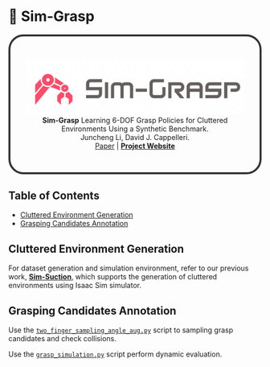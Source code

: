 # 🚀 Sim-Grasp
<div style="border: 4px solid #333; padding: 30px; border-radius: 30px; text-align: center;">
<p align="center">
  <img src="sim-grasp-logo.png" alt="Sim-Grasp Logo" width="500"><br>
  <strong>Sim-Grasp</strong> Learning 6-DOF Grasp Policies for Cluttered Environments Using a Synthetic Benchmark.<br>
  Juncheng Li, David J. Cappelleri.<br>
<a href="https://arxiv.org/abs/2405.00841">Paper</a> |
<a href="https://junchengli1.github.io/Sim-Grasp-Web/"><strong>Project Website</strong></a>

</p>
</div>

## Table of Contents
- [Cluttered Environment Generation](#cluttered-environment-generation)
- [Grasping Candidates Annotation](#grasping-candidates-annotation)


## Cluttered Environment Generation
<p>For dataset generation and simulation environment, refer to our previous work, <a href="https://github.com/junchengli1/Sim-Suction-API"><strong>Sim-Suction</strong></a>, which supports the generation of cluttered environments using Isaac Sim simulator.


## Grasping Candidates Annotation

Use the [`two_finger_sampling_angle_aug.py`](grasp_sampling/two_finger_sampling_angle_aug.py) script to sampling grasp candidates and check collisions.

Use the [`grasp_simulation.py`](grasp_sampling/grasp_simulation.py) script perform dynamic evaluation.